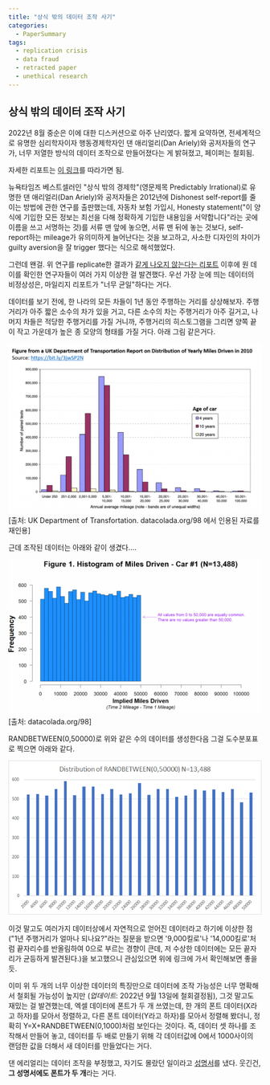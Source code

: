 ```yaml
---
title: "상식 밖의 데이터 조작 사기"
categories:
  - PaperSummary
tags:
  - replication crisis
  - data fraud
  - retracted paper
  - unethical research
--- 
```

## 상식 밖의 데이터 조작 사기

2022년 8월 중순은 이에 대한 디스커션으로 아주 난리였다. 짧게 요약하면, 전세계적으로 유명한 심리학자이자 행동경제학자인 댄 애리얼리(Dan Ariely)와 공저자들의 연구가, 너무 저열한 방식의 데이터 조작으로 만들어졌다는 게 밝혀졌고, 페이퍼는 철회됨. 

자세한 리포트는 [이 링크](https://datacolada.org/98)를 따라가면 됨.

뉴욕타임즈 베스트셀러인 "상식 밖의 경제학"(영문제목 Predictably Irrational)로 유명한 댄 애리얼리(Dan Ariely)와 공저자들은 2012년에 Dishonest self-report를 줄이는 방법에 관한 연구를 출판했는데, 자동차 보험 가입시, Honesty statement("이 양식에 기입한 모든 정보는 최선을 다해 정확하게 기입한 내용임을 서약합니다"라는 곳에 이름을 쓰고 서명하는 것)를 서류 맨 앞에 놓으면, 서류 맨 뒤에 놓는 것보다, self-report하는 mileage가 유의미하게 늘어난다는 것을 보고하고, 사소한 디자인의 차이가 guilty aversion을 잘 trigger 했다는 식으로 해석했었다. 

그런데 왠걸. 위 연구를 replicate한 결과가 [같게 나오지 않는다는 리포트](https://www.pnas.org/doi/10.1073/pnas.1911695117) 이후에 원 데이를 확인한 연구자들이 여러 가지 이상한 걸 발견했다. 우선 가장 눈에 띄는 데이터의 비정상성은, 마일리지 리포트가 "너무 균일"하다는 거다. 

데이터를 보기 전에, 한 나라의 모든 차들이 1년 동안 주행하는 거리를 상상해보자. 주행거리가 아주 짧은 소수의 차가 있을 거고, 다른 소수의 차는 주행거리가 아주 길거고, 나머지 차들은 적당한 주행거리를 가질 거니까, 주행거리의 히스토그램을 그리면 양쪽 끝이 작고 가운데가 높은 종 모양의 형태를 가질 거다. 아래 그림 같은거다.

![Actual Mileage Driven](/assets/images/UKMileageDrivenFromDataColada98.png)
\[출처: UK Department of Transfortation. datacolada.org/98 에서 인용된 자료를 재인용\]

근데 조작된 데이터는 아래와 같이 생겼다....

![Fabricated Mileage Driven](/assets/images/Figure1FromDataColada98.png)
\[출처: datacolada.org/98\]

RANDBETWEEN(0,50000)로 위와 같은 수의 데이터를 생성한다음 그걸 도수분포표로 찍으면 아래와 같다.

![Random Mileage Driven](/assets/images/RandomlyGeneratedData.png)

이것 말고도 여러가지 데이터상에서 자연적으로 얻어진 데이터라고 하기에 이상한 점 ("1년 주행거리가 얼마나 되나요?"라는 질문을 받으면 '9,000킬로'나 '14,000킬로'처럼 끝자리수를 반올림하여 0으로 부르는 경향이 큰데, 저 수상한 데이터에는 모든 끝자리가 균등하게 발견된다.)을 보고했으니 관심있으면 위에 링크에 가서 확인해보면 좋을 듯.

이미 위 두 개의 너무 이상한 데이터의 특징만으로 데이터에 조작 가능성은 너무 명확해서 철회될 가능성이 높지만 (*업데이트*: 2022년 9월 13일에 철회결정됨), 그것 말고도 재밌는 걸 발견했는데, 엑셀 데이터에 폰트가 두 개 쓰였는데, 한 개의 폰트 데이터(X라고 하자)를 모아서 정렬하고, 다른 폰트 데이터(Y라고 하자)를 모아서 정렬해 봤더니, 정확히 Y=X+RANDBETWEEN(0,1000)처럼 보인다는 것이다. 즉, 데이터 셋 하나를 조작해서 만들어 놓고, 데이터를 두 배로 만들기 위해 각 데이터값에 0에서 1000사이의 랜덤한 값을 더해서 새 데이터를 만들었다는 거다.

댄 에리얼리는 데이터 조작을 부정했고, 자기도 몰랐던 일이라고 [성명서](http://datacolada.org/storage_strong/DanBlogComment_Aug_16_2021_final.pdf)를 냈다. 웃긴건, **그 성명서에도 폰트가 두 개**라는 거다.